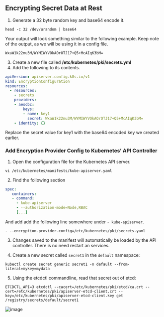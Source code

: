 
##  Encrypting Secret Data at Rest

1.  Generate a 32 byte random key and base64 encode it.  
```
head -c 32 /dev/urandom | base64
```    
Your output will look something similar to the following example. Keep note of the output, as we will be using it in a config file.
```
WxaW1k22mu3M/WYMIWYVOkAOrOTJ17+Q5+McAIqK3bM=
```
3.  Create a new file called **/etc/kubernetes/pki/secrets.yml**
4.  Add the following to its contents.  
```yaml
apiVersion: apiserver.config.k8s.io/v1
kind: EncryptionConfiguration
resources:
  - resources:
    - secrets
    providers:
    - aescbc:
        keys:
        - name: key1
          secret: WxaW1k22mu3M/WYMIWYVOkAOrOTJ17+Q5+McAIqK3bM=
    - identity: {}
```
Replace the secret value for key1 with the base64 encoded key we created earlier.

### Add Encryption Provider Config to Kubernetes’ API Controller

1.  Open the configuration file for the Kubernetes API server.  
```
vi /etc/kubernetes/manifests/kube-apiserver.yaml
```    
2.  Find the following section
```yaml 
spec:
   containers:
   - command:
     - kube-apiserver
     - --authorization-mode=Node,RBAC
     [...]
```
  
  And add add the following line somewhere under  `- kube-apiserver`.
```   
- --encryption-provider-config=/etc/kubernetes/pki/secrets.yaml
```   
3.  Changes saved to the manifest will automatically be loaded by the API controller. There is no need restart an services.

4.	 Create a new secret called `secret1` in the `default` namespace: 
```shell
kubectl create secret generic secret1 -n default --from-literal=mykey=mydata
```   
5. Using the etcdctl commandline, read that secret out of etcd:
```   
ETCDCTL_API=3 etcdctl --cacert=/etc/kubernetes/pki/etcd/ca.crt --cert=/etc/kubernetes/pki/apiserver-etcd-client.crt --key=/etc/kubernetes/pki/apiserver-etcd-client.key get /registry/secrets/default/secret1 
```   

![image](https://user-images.githubusercontent.com/3519706/120084998-5cabcb00-c0dd-11eb-8303-2cce8740436e.png)
